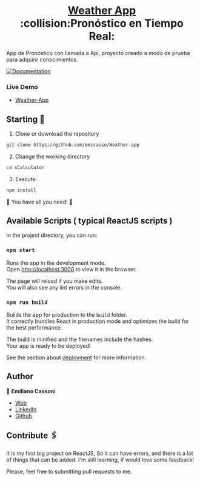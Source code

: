 <h1 align="center" style="border-bottom: none">
    <b>
        <a href="https://scalculadora.netlify.app/">Weather App</a><br>
    </b>
    :collision:Pronóstico en Tiempo Real:<br>
</h1>

App de Pronóstico con llamada a Api, proyecto creado a modo de prueba para adquirir conocimientos.

[![Documentation](https://img.shields.io/badge/documentation-yes-brightgreen.svg)](https://github.com/emicasso/Weather-app)

### Live Demo
* [Weather-App]()

## Starting 🚀

1. Clone or download the repository 

```bash
git clone https://github.com/emicasso/Weather-app
```
2. Change the working directory

```bash
cd sCalculator
```

3. Execute:

```bash
npm install
```

🌟 You have all you need! 🌟

## Available Scripts ( typical ReactJS scripts )

In the project directory, you can run:

### `npm start`

Runs the app in the development mode.\
Open [http://localhost:3000](http://localhost:3000) to view it in the browser.

The page will reload if you make edits.\
You will also see any lint errors in the console.

### `npm run build`

Builds the app for production to the `build` folder.\
It correctly bundles React in production mode and optimizes the build for the best performance.

The build is minified and the filenames include the hashes.\
Your app is ready to be deployed!

See the section about [deployment](https://facebook.github.io/create-react-app/docs/deployment) for more information.

## Author

👤 **Emiliano Cassoni**

* [Web](https://cedev.netlify.app/#/) 
* [LinkedIn](https://www.linkedin.com/in/emiliano-cassoni/)
* [Github](https://github.com/emicasso)

## Contribute 🖇️

It is my first big project on ReactJS, So it can have errors, and there is a lot of things that can be added. I'm still learning, if would love some feedback!

Please, feel free to submitting pull requests to me.